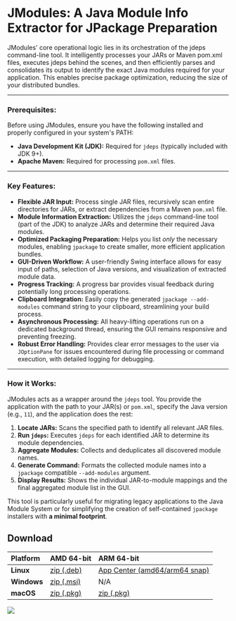 # JModules: A Java Module Info Extractor for JPackage Preparation

JModules' core operational logic lies in its orchestration of the jdeps command-line tool. It intelligently processes
your JARs or Maven pom.xml files, executes jdeps behind the scenes, and then efficiently parses and consolidates its
output to identify the exact Java modules required for your application. This enables precise package optimization,
reducing the size of your distributed bundles.

---

### Prerequisites:

Before using JModules, ensure you have the following installed and properly configured in your system's PATH:

* **Java Development Kit (JDK):** Required for `jdeps` (typically included with JDK 9+).
* **Apache Maven:** Required for processing `pom.xml` files.

---

### Key Features:

* **Flexible JAR Input:** Process single JAR files, recursively scan entire directories for JARs, or extract
  dependencies from a Maven `pom.xml` file.
* **Module Information Extraction:** Utilizes the `jdeps` command-line tool (part of the JDK) to analyze JARs and
  determine their required Java modules.
* **Optimized Packaging Preparation:** Helps you list *only* the necessary modules, enabling `jpackage` to create
  smaller, more efficient application bundles.
* **GUI-Driven Workflow:** A user-friendly Swing interface allows for easy input of paths, selection of Java versions,
  and visualization of extracted module data.
* **Progress Tracking:** A progress bar provides visual feedback during potentially long processing operations.
* **Clipboard Integration:** Easily copy the generated `jpackage --add-modules` command string to your clipboard,
  streamlining your build process.
* **Asynchronous Processing:** All heavy-lifting operations run on a dedicated background thread, ensuring the GUI
  remains responsive and preventing freezing.
* **Robust Error Handling:** Provides clear error messages to the user via `JOptionPane` for issues encountered during
  file processing or command execution, with detailed logging for debugging.

---

### How it Works:

JModules acts as a wrapper around the `jdeps` tool. You provide the application with the path to your JAR(s) or
`pom.xml`, specify the Java version (e.g., `11`), and the application does the rest:

1. **Locate JARs:** Scans the specified path to identify all relevant JAR files.
2. **Run `jdeps`:** Executes `jdeps` for each identified JAR to determine its module dependencies.
3. **Aggregate Modules:** Collects and deduplicates all discovered module names.
4. **Generate Command:** Formats the collected module names into a `jpackage` compatible `--add-modules` argument.
5. **Display Results:** Shows the individual JAR-to-module mappings and the final aggregated module list in the GUI.

This tool is particularly useful for migrating legacy applications to the Java Module System or for simplifying the
creation of self-contained `jpackage` installers with **a minimal footprint**.


## Download

| Platform    | AMD 64-bit                                                                                                                                                    | ARM 64-bit                                                                                                                         |
|:------------|:--------------------------------------------------------------------------------------------------------------------------------------------------------------|:-----------------------------------------------------------------------------------------------------------------------------------|
| **Linux**   | [zip (.deb)](https://github.com/goto-eof/jmodules/releases/download/1.0.11/jmodules-Linux-1.0.11-amd64-Installer.zip)                                         | [App Center (amd64/arm64 snap)](https://snapcraft.io/jmodules)                                                                             |
| **Windows** | [zip (.msi)](https://github.com/goto-eof/jmodules/releases/download/1.0.11/jmodules-Windows-1.0.11-amd64-Installer.zip)                                       | N/A                                                                                                                                |
| **macOS**   | [zip (.pkg)](https://github.com/goto-eof/jmodules/releases/download/1.0.11/jmodules-MacOS-1.0.11-amd64-Installer.zip)                                                 | [zip (.pkg)](https://github.com/goto-eof/jmodules/releases/download/1.0.11/jmodules-MacOS-1.0.11-arm64-Installer.zip)              |


 <img src="https://andre-i.eu/api/v1/ipResource/custom.png?host=https://github.com/goto-eof/jmodules" onerror="this.style.display='none'" />
